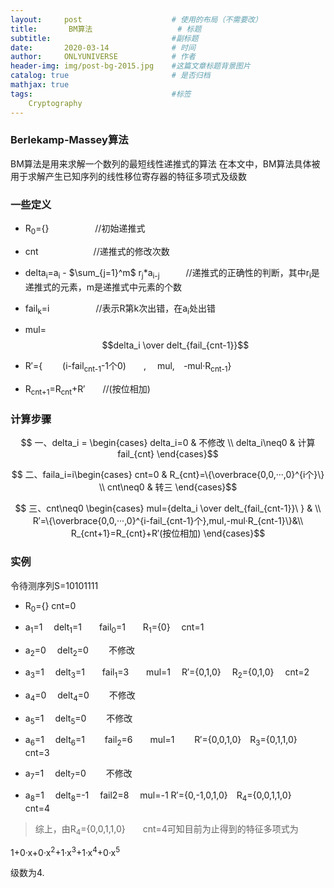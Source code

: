 ```yaml
---
layout:     post                    # 使用的布局（不需要改）
title:       BM算法                   # 标题 
subtitle:                           #副标题
date:       2020-03-14              # 时间
author:     ONLYUNIVERSE            # 作者
header-img: img/post-bg-2015.jpg    #这篇文章标题背景图片
catalog: true                       # 是否归档
mathjax: true
tags:                               #标签
    Cryptography
---
```


### Berlekamp-Massey算法

BM算法是用来求解一个数列的最短线性递推式的算法
在本文中，BM算法具体被用于求解产生已知序列的线性移位寄存器的特征多项式及级数

### 一些定义

- R<sub>0</sub>={}  &emsp;&emsp;&emsp;&emsp;&emsp;//初始递推式

- cnt &emsp;&emsp;&emsp;&emsp;&emsp;&emsp;//递推式的修改次数

- delta<sub>i</sub>=a<sub>i</sub> - $\sum_{j=1}^m$ r<sub>j</sub>*a<sub>i-j</sub>&emsp;&emsp;&emsp;//递推式的正确性的判断，其中r<sub>i</sub>是递推式的元素，m是递推式中元素的个数

- fail<sub>k</sub>=i&emsp;&emsp;&emsp;&emsp;&emsp; //表示R第k次出错，在a<sub>i</sub>处出错

- mul=$$delta_i \over delt_{fail_{cnt-1}}$$

- R′={ &emsp;&emsp;(i-fail<sub>cnt-1</sub>-1个0)&emsp;&emsp;, &emsp;mul,&emsp;-mul·R<sub>cnt-1</sub>}

- R<sub>cnt+1</sub>=R<sub>cnt</sub>+R′&emsp;&emsp;//(按位相加)

### 计算步骤

$$ 一、delta_i = \begin{cases}
delta_i=0 & 不修改 \\
delta_i\neq0 & 计算fail_{cnt}
\end{cases}$$

$$ 二、faila_i=i\begin{cases}
cnt=0 & R_{cnt}=\{\overbrace{0,0,···,0}^{i个}\} \\
cnt\neq0 & 转三
\end{cases}$$

$$ 三、cnt\neq0 \begin{cases}
mul={delta_i \over delt_{fail_{cnt-1}}\ } & \\
R′=\{\overbrace{0,0,···,0}^{i-fail_{cnt-1}个},mul,-mul·R_{cnt-1}\}&\\
R_{cnt+1}=R_{cnt}+R′(按位相加)
\end{cases}$$

### 实例

令待测序列S=10101111

- R<sub>0</sub>={} cnt=0

- a<sub>1</sub>=1 &emsp;delt<sub>1</sub>=1&emsp;&emsp;fail<sub>0</sub>=1&emsp;&emsp;R<sub>1</sub>={0} &emsp;cnt=1

- a<sub>2</sub>=0 &emsp;delt<sub>2</sub>=0 &emsp;&emsp;不修改

- a<sub>3</sub>=1 &emsp;delt<sub>3</sub>=1&emsp;&emsp;fail<sub>1</sub>=3&emsp;&emsp;mul=1&emsp; R′={0,1,0} &emsp;R<sub>2</sub>={0,1,0} &emsp;cnt=2

- a<sub>4</sub>=0 &emsp;delt<sub>4</sub>=0 &emsp;&emsp;不修改

- a<sub>5</sub>=1 &emsp;delt<sub>5</sub>=0 &emsp;&emsp;不修改

- a<sub>6</sub>=1 &emsp;delt<sub>6</sub>=1  &emsp;&emsp;fail<sub>2</sub>=6&emsp;&emsp;mul=1 &emsp;&emsp;R′={0,0,1,0}&emsp;R<sub>3</sub>={0,1,1,0}&emsp;&emsp;cnt=3

- a<sub>7</sub>=1 &emsp;delt<sub>7</sub>=0 &emsp;&emsp;不修改

- a<sub>8</sub>=1 &emsp;delt<sub>8</sub>=-1 &emsp;fail2=8 &emsp;mul=-1 R′={0,-1,0,1,0}&emsp;R<sub>4</sub>={0,0,1,1,0}&emsp;&emsp;cnt=4

>综上，由R<sub>4</sub>={0,0,1,1,0}&emsp;&emsp;cnt=4可知目前为止得到的特征多项式为

1+0·x+0·x<sup>2</sup>+1·x<sup>3</sup>+1·x<sup>4</sup>+0·x<sup>5</sup>

级数为4.
